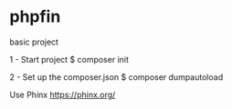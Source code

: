 # phpfin
basic project

1 - Start project
  $ composer init

2 - Set up the composer.json
  $ composer dumpautoload

  Use Phinx
  https://phinx.org/


  

